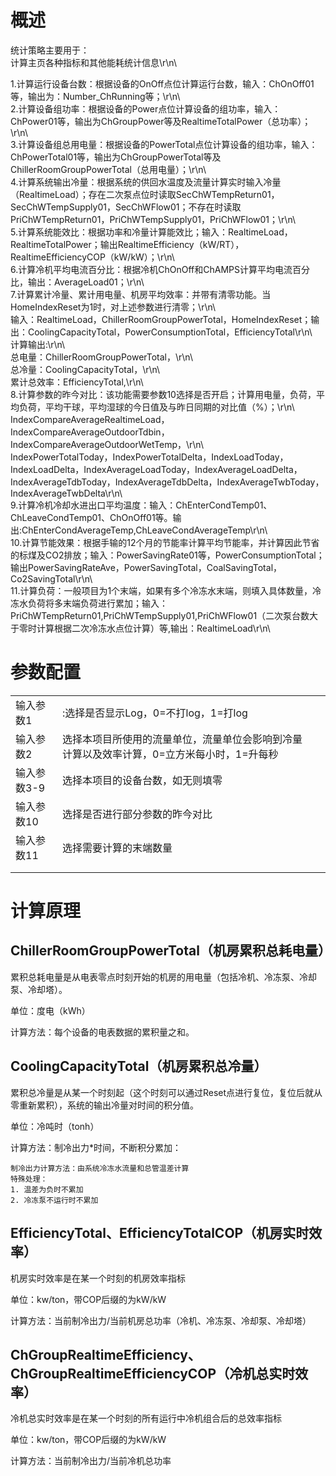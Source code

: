 # 概述

统计策略主要用于：  
  计算主页各种指标和其他能耗统计信息\r\n\

1.计算运行设备台数：根据设备的OnOff点位计算运行台数，输入：ChOnOff01等，输出为：Number\_ChRunning等；\r\n\  
2.计算设备组功率：根据设备的Power点位计算设备的组功率，输入：ChPower01等，输出为ChGroupPower等及RealtimeTotalPower（总功率）；\r\n\  
3.计算设备组总用电量：根据设备的PowerTotal点位计算设备的组功率，输入：ChPowerTotal01等，输出为ChGroupPowerTotal等及ChillerRoomGroupPowerTotal（总用电量）；\r\n\  
4.计算系统输出冷量：根据系统的供回水温度及流量计算实时输入冷量（RealtimeLoad）；存在二次泵点位时读取SecChWTempReturn01，SecChWTempSupply01，SecChWFlow01；不存在时读取PriChWTempReturn01，PriChWTempSupply01，PriChWFlow01；\r\n\  
5.计算系统能效比：根据功率和冷量计算能效比；输入：RealtimeLoad，RealtimeTotalPower；输出RealtimeEfficiency（kW/RT），RealtimeEfficiencyCOP（kW/kW）；\r\n\  
6.计算冷机平均电流百分比：根据冷机ChOnOff和ChAMPS计算平均电流百分比，输出：AverageLoad01；\r\n\  
7.计算累计冷量、累计用电量、机房平均效率：并带有清零功能。当HomeIndexReset为1时，对上述参数进行清零；\r\n\  
输入：RealtimeLoad，ChillerRoomGroupPowerTotal，HomeIndexReset；输出：CoolingCapacityTotal，PowerConsumptionTotal，EfficiencyTotal\r\n\  
计算输出:\r\n\  
总电量：ChillerRoomGroupPowerTotal，\r\n\  
总冷量：CoolingCapacityTotal，\r\n\  
累计总效率：EfficiencyTotal,\r\n\  
8.计算参数的昨今对比：该功能需要参数10选择是否开启；计算用电量，负荷，平均负荷，平均干球，平均湿球的今日值及与昨日同期的对比值（%）；\r\n\  
IndexCompareAverageRealtimeLoad，IndexCompareAverageOutdoorTdbin，IndexCompareAverageOutdoorWetTemp，\r\n\  
IndexPowerTotalToday，IndexPowerTotalDelta，IndexLoadToday，IndexLoadDelta，IndexAverageLoadToday，IndexAverageLoadDelta，IndexAverageTdbToday，IndexAverageTdbDelta，IndexAverageTwbToday，IndexAverageTwbDelta\r\n\  
9.计算冷机冷却水进出口平均温度：输入：ChEnterCondTemp01、ChLeaveCondTemp01、ChOnOff01等。输出:ChEnterCondAverageTemp,ChLeaveCondAverageTemp\r\n\  
10.计算节能效果：根据手输的12个月的节能率计算平均节能率，并计算因此节省的标煤及CO2排放；输入：PowerSavingRate01等，PowerConsumptionTotal；输出PowerSavingRateAve，PowerSavingTotal，CoalSavingTotal，Co2SavingTotal\r\n\  
11.计算负荷：一般项目为1个末端，如果有多个冷冻水末端，则填入具体数量，冷冻水负荷将多末端负荷进行累加；输入：PriChWTempReturn01,PriChWTempSupply01,PriChWFlow01（二次泵台数大于零时计算根据二次冷冻水点位计算）等,输出：RealtimeLoad\r\n\

# 参数配置

|  |  |  |
| :--- | :--- | :--- |
| 输入参数1 | :选择是否显示Log，0=不打log，1=打log |  |
| 输入参数2 | 选择本项目所使用的流量单位，流量单位会影响到冷量计算以及效率计算，0=立方米每小时，1=升每秒 |  |
| 输入参数3-9 | 选择本项目的设备台数，如无则填零 |  |
| 输入参数10 | 选择是否进行部分参数的昨今对比 |  |
| 输入参数11 | 选择需要计算的末端数量 |  |
|  |  |  |
|  |  |  |

# 计算原理

## ChillerRoomGroupPowerTotal（机房累积总耗电量）

累积总耗电量是从电表零点时刻开始的机房的用电量（包括冷机、冷冻泵、冷却泵、冷却塔）。

单位：度电（kWh）

计算方法：每个设备的电表数据的累积量之和。

## CoolingCapacityTotal（机房累积总冷量）

累积总冷量是从某一个时刻起（这个时刻可以通过Reset点进行复位，复位后就从零重新累积），系统的输出冷量对时间的积分值。

单位：冷吨时（tonh）

计算方法：制冷出力\*时间，不断积分累加：

```
制冷出力计算方法：由系统冷冻水流量和总管温差计算
特殊处理：
1. 温差为负时不累加
2. 冷冻泵不运行时不累加
```

## EfficiencyTotal、EfficiencyTotalCOP（机房实时效率）

机房实时效率是在某一个时刻的机房效率指标

单位：kw/ton，带COP后缀的为kW/kW

计算方法：当前制冷出力/当前机房总功率（冷机、冷冻泵、冷却泵、冷却塔）



## ChGroupRealtimeEfficiency、ChGroupRealtimeEfficiencyCOP（冷机总实时效率）

冷机总实时效率是在某一个时刻的所有运行中冷机组合后的总效率指标

单位：kw/ton，带COP后缀的为kW/kW

计算方法：当前制冷出力/当前冷机总功率



